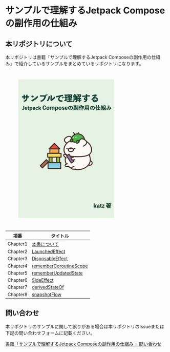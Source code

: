 # サンプルで理解するJetpack Composeの副作用の仕組み

## 本リポジトリについて

本リポジトリは書籍「サンプルで理解するJetpack Composeの副作用の仕組み」で紹介しているサンプルをまとめているリポジトリになります。

<img src="./cover.png" width="300" style="display: block; margin: 40px">

| 項番 | タイトル |
| ------- | ------- |
| Chapter1 | [本書について](https://zenn.dev/kaleidot725/books/jetpack-compose-sideeffect-samples/viewer/0-introduction) |
| Chapter2 | [LaunchedEffect](https://zenn.dev/kaleidot725/books/jetpack-compose-sideeffect-samples/viewer/1-jc-side-effects) |
| Chapter3 | [DisposableEffect](https://zenn.dev/kaleidot725/books/jetpack-compose-sideeffect-samples/viewer/2-jc-dispoasble-effect) |
| Chapter4 | [rememberCoroutineScope](https://zenn.dev/kaleidot725/books/jetpack-compose-sideeffect-samples/viewer/3-jc-remember-coroutine-scope) |
| Chapter5 | [rememberUpdatedState](https://zenn.dev/kaleidot725/books/jetpack-compose-sideeffect-samples/viewer/4-jc-remember-updated-state) |
| Chapter6 | [SideEffect](https://zenn.dev/kaleidot725/books/jetpack-compose-sideeffect-samples/viewer/5-jc-side-effect) |
| Chapter7 | [derivedStateOf](https://zenn.dev/kaleidot725/books/jetpack-compose-sideeffect-samples/viewer/6-jc-derive-state-of) |
| Chapter8 | [snapshotFlow](https://zenn.dev/kaleidot725/books/jetpack-compose-sideeffect-samples/viewer/7-jc-snapshot-flow) |

## 問い合わせ

本リポジトリのサンプルに関して誤りがある場合は本リポジトリのIssueまたは下記の問い合わせフォームに記載ください。

[書籍「サンプルで理解するJetpack Composeの副作用の仕組み 」問い合わせ](https://zenn.dev/kaleidot725/scraps/e79b6a72fb24d5)

